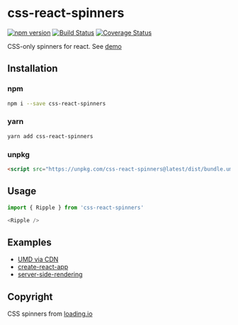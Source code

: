 # css-react-spinners

[![npm version](https://badge.fury.io/js/css-react-spinners.svg)](https://badge.fury.io/js/css-react-spinners)
[![Build Status](https://travis-ci.org/gsonly/css-react-spinners.svg?branch=main)](https://travis-ci.org/gsonly/css-react-spinners)
[![Coverage Status](https://coveralls.io/repos/github/gsonly/css-react-spinners/badge.svg?branch=main)](https://coveralls.io/github/gsonly/css-react-spinners?branch=main)

CSS-only spinners for react. See [demo](https://gsonly.github.io/css-react-spinners)

## Installation

### npm

```sh
npm i --save css-react-spinners
```

### yarn

```sh
yarn add css-react-spinners
```

### unpkg

```html
<script src="https://unpkg.com/css-react-spinners@latest/dist/bundle.umd.js"></script>
```

## Usage

```js
import { Ripple } from 'css-react-spinners'

<Ripple />
```

## Examples

- [UMD via CDN](./examples/cdn)
- [create-react-app](./examples/cra)
- [server-side-rendering](./examples/ssr)

## Copyright

CSS spinners from [loading.io](https://loading.io/css/)
